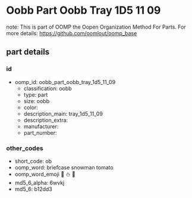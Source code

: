 # Oobb Part Oobb Tray 1D5 11 09  

note: This is part of OOMP the Oopen Organization Method For Parts. For more details: https://github.com/oomlout/oomp_base

##  part details





### id
* oomp_id: oobb_part_oobb_tray_1d5_11_09
  * classification: oobb
  * type: part
  * size: oobb
  * color: 
  * description_main: tray_1d5_11_09
  * description_extra: 
  * manufacturer: 
  * part_number: 

### other_codes
* short_code: ob
* oomp_word: briefcase snowman tomato
* oomp_word_emoji :briefcase: :snowman: :tomato:
* md5_6_alpha: 6wvkj
* md5_6: b12dd3